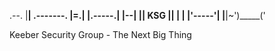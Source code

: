 .--.
|__| .-------.
|=.| |.-----.|
|--| || KSG ||
|  | |'-----'|
|__|~')_____('

Keeber Security Group - The Next Big Thing
